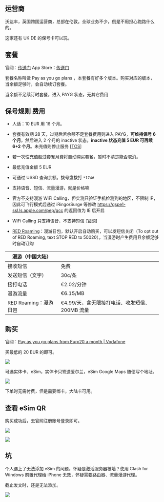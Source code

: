 ## 运营商

沃达丰，英国跨国运营商，总部在伦敦。全球业务不少，倒是不用担心跑路什么的。

这家还有 UK DE 的保号卡可以玩。

## 套餐

官网：[传送门](https://n.vodafone.ie/shop/pay-as-you-go-plans.html)
		App Store：[传送门](https://apps.apple.com/app/my-vodafone-ireland/id450785639)

套餐名称叫做 Pay as you go plans ，本套餐有好多个版本。购买对应的版本，当余额足够时，会自动续订套餐。

当余额不足续订时套餐，进入 PAYG 状态，无其它费用

## 保号规则 费用

- 人话：10 EUR 用 16 个月。
- 套餐有效期 28 天，过期后若余额不足套餐费用则进入 PAYG，**可维持保号 6 个月**，然后进入 2 个月的 inactive 状态。**inactive 状态充值 5 EUR 可再续 6+2 个月**。未充值则停止服务 [[TOS](https://n.vodafone.ie/support/pay-as-you-go-hub/pay-as-you-go/top-up-offer-faqs.html)]
- 若一次性充值超过套餐月费将自动购买套餐，暂时不清楚能否取消。
- 最低充值金额 5 EUR
- 可通过 USSD 查询余额。拨号盘拨打 `*174#`

- 支持语音、短信、流量漫游，就是价格嘛

- 官方不支持漫游 WiFi Calling，但实测只验证手机检测到的地区，不限制 IP，因此可飞行模式后通过 iRingo/Surge 等修改 https://gspe1-ssl.ls.apple.com/pep/gcc 的返回值为 IE 后开启

- WiFi Calling 只支持语音，不支持短信 [[官网](https://n.vodafone.ie/support/bill-pay-hub/bill-pay/wi-fi-calling.html)]

- [RED Roaming](https://n.vodafone.ie/support/mobile/travelling-abroad.html#red-roaming-plans)：漫游日包，默认开启自动购买，可以发短信关闭（To opt out of RED Roaming, text STOP RED to 50020）。当漫游时产生费用且余额足够时自动订购


| 漫游（中国大陆）      |                                                |
| --------------------- | ---------------------------------------------- |
| 接收短信              | 免费                                           |
| 发送短信（文字）      | 30c/条                                         |
| 接打电话              | €2.02/分钟                                     |
| 漫游流量              | €6.15/MB                                       |
| RED Roaming：漫游日包 | €4.99/天，含无限接打电话、收发短信、200MB 流量 |

## 购买

官网：[Pay as you go plans from Euro20 a month | Vodafone](https://n.vodafone.ie/shop/pay-as-you-go-plans.html)

买最低的 20 EUR 的即可。

![](https://s3-jp-ap-3.040407.xyz/oss/photos/Snipaste_06-22_13-10-11.png)

可选实体卡、eSim，实体卡只寄送爱尔兰，eSim Google Maps 随便写个地址。

![](https://s3-jp-ap-3.040407.xyz/oss/photos/Snipaste_06-22_12-46-33.png)

下单时无需付费，但是需要绑卡，大陆卡可用。

## 查看 eSim QR

购买成功后，去官网注册账号登录即可。

![](https://s3-jp-ap-3.040407.xyz/oss/photos/Snipaste_06-22_13-07-44.png)

![](https://s3-jp-ap-3.040407.xyz/oss/photos/Snipaste_06-22_13-08-28.png)

## 坑

个人遇上了无法添加 eSim 的问题，怀疑是激活服务器被墙？使用 Clash for Windows 前置代理给 iPhone 无效，怀疑需要路由器、流量漫游代理。

截止发文时，还是无法添加。

![](https://s3-jp-ap-3.040407.xyz/oss/photos/6095895951806936577_121.jpg)